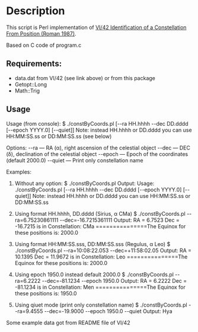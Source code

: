 Description
===========

This script is Perl implementation of [VI/42 Identification of a Constellation From Position (Roman 1987)](http://cdsarc.u-strasbg.fr/viz-bin/Cat?VI/42).

Based on C code of program.c

Requirements:
-------------

* data.dat from VI/42 (see link above) or from this package
* Getopt::Long
* Math::Trig
    
Usage
-----

Usage (from console):
    $ ./constByCoords.pl [--ra HH.hhhh --dec DD.dddd [--epoch YYYY.0] [--quiet]]
Note: instead HH.hhhh or DD.dddd you can use HH:MM:SS.ss or DD:MM:SS.ss (see below)

Options:
    --ra — RA (α), right ascension of the celestial object
    --dec — DEC (δ), declination of the celestial object
    --epoch — Epoch of the coordinates (default 2000.0)
    --quiet — Print only constellation name

Examples:
1. Without any option:
    $ ./constByCoords.pl
    Output:
Usage: ./constByCoords.pl [--ra HH.hhhh --dec DD.dddd [--epoch YYYY.0] [--quiet]]
  Note: instead HH.hhhh or DD.dddd you can use HH:MM:SS.ss or DD:MM:SS.ss

2. Using format HH.hhhh, DD.dddd (Sirius, α CMa)
    $ ./constByCoords.pl --ra=6.75230861111 --dec=-16.7215361111
    Output:
 RA =  6.7523 Dec = -16.7215  is in Constellation: CMa
===============The Equinox for these positions is: 2000.0

3. Using format HH:MM:SS.sss, DD:MM:SS.sss (Regulus, α Leo)
    $ ./constByCoords.pl --ra=10:08:22.053 --dec=+11:58:02.05
    Output:
 RA = 10.1395 Dec =  11.9672  is in Constellation: Leo
===============The Equinox for these positions is: 2000.0

4. Using epoch 1950.0 instead default 2000.0
    $ ./constByCoords.pl --ra=6.2222 --dec=-81.1234 --epoch 1950.0
    Output:
 RA =  6.2222 Dec = -81.1234  is in Constellation: Men
===============The Equinox for these positions is: 1950.0

5. Using qiuet mode (print only constellation name)
    $ ./constByCoords.pl --ra=9.4555 --dec=-19.9000 --epoch 1950.0 --quiet
    Output:
Hya

Some example data got from README file of VI/42
